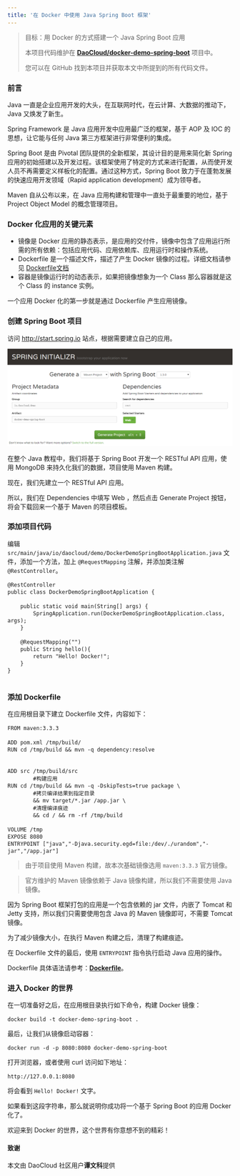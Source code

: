 ```yaml
---
title: '在 Docker 中使用 Java Spring Boot 框架'
---
```


> 目标：用 Docker 的方式搭建一个 Java Spring Boot 应用
> 
> 本项目代码维护在 **[DaoCloud/docker-demo-spring-boot](https://github.com/DaoCloud/docker-demo-spring-boot)** 项目中。
>
> 您可以在 GitHub 找到本项目并获取本文中所提到的所有代码文件。

### 前言
Java 一直是企业应用开发的大头，在互联网时代，在云计算、大数据的推动下，Java 又焕发了新生。

Spring Framework 是 Java 应用开发中应用最广泛的框架，基于 AOP 及 IOC 的思想，让它能与任何 Java 第三方框架进行非常便利的集成。

Spring Boot 是由 Pivotal 团队提供的全新框架，其设计目的是用来简化新 Spring 应用的初始搭建以及开发过程。该框架使用了特定的方式来进行配置，从而使开发人员不再需要定义样板化的配置。通过这种方式，Spring Boot 致力于在蓬勃发展的快速应用开发领域（Rapid application development）成为领导者。

Maven 自从公布以来，在 Java 应用构建和管理中一直处于最重要的地位，基于 Project Object Model 的概念管理项目。

### Docker 化应用的关键元素
* 镜像是 Docker 应用的静态表示，是应用的交付件，镜像中包含了应用运行所需的所有依赖：包括应用代码、应用依赖库、应用运行时和操作系统。
* Dockerfile 是一个描述文件，描述了产生 Docker 镜像的过程。详细文档请参见 [Dockerfile文档](https://docs.docker.com/reference/builder/)
* 容器是镜像运行时的动态表示，如果把镜像想象为一个 Class 那么容器就是这个 Class 的 instance 实例。

一个应用 Docker 化的第一步就是通过 Dockerfile 产生应用镜像。

### 创建 Spring Boot 项目

访问 http://start.spring.io 站点，根据需要建立自己的应用。

![](spring.io.png)

在整个 Java 教程中，我们将基于 Spring Boot 开发一个 RESTful API 应用，使用 MongoDB 来持久化我们的数据，项目使用 Maven 构建。

现在，我们先建立一个 RESTful API 应用。

所以，我们在 Dependencies 中填写 Web ，然后点击 Generate Project 按钮，将会下载回来一个基于 Maven 的项目模板。

### 添加项目代码

编辑 `src/main/java/io/daocloud/demo/DockerDemoSpringBootApplication.java` 文件，添加一个方法，加上 `@RequestMapping` 注解，并添加类注解 `@RestController`。

```
@RestController
public class DockerDemoSpringBootApplication {

    public static void main(String[] args) {
        SpringApplication.run(DockerDemoSpringBootApplication.class, args);
    }

    @RequestMapping("")
    public String hello(){
        return "Hello! Docker!";
    }
}
	
```

### 添加 Dockerfile

在应用根目录下建立 Dockerfile 文件，内容如下：

```
FROM maven:3.3.3

ADD pom.xml /tmp/build/
RUN cd /tmp/build && mvn -q dependency:resolve


ADD src /tmp/build/src
        #构建应用
RUN cd /tmp/build && mvn -q -DskipTests=true package \
        #拷贝编译结果到指定目录
        && mv target/*.jar /app.jar \
        #清理编译痕迹
        && cd / && rm -rf /tmp/build
		
VOLUME /tmp
EXPOSE 8080
ENTRYPOINT ["java","-Djava.security.egd=file:/dev/./urandom","-jar","/app.jar"]

```

> 由于项目使用 Maven 构建，故本次基础镜像选用 `maven:3.3.3` 官方镜像。

> 官方维护的 Maven 镜像依赖于 Java 镜像构建，所以我们不需要使用 Java 镜像。

因为 Spring Boot 框架打包的应用是一个包含依赖的 jar 文件，内嵌了 Tomcat 和 Jetty 支持，所以我们只需要使用包含 Java 的 Maven 镜像即可，不需要 Tomcat 镜像。

为了减少镜像大小，在执行 Maven 构建之后，清理了构建痕迹。

在 Dockerfile 文件的最后，使用 `ENTRYPOINT` 指令执行启动 Java 应用的操作。

Dockerfile 具体语法请参考：**[Dockerfile](https://docs.docker.com/reference/builder/)**。

### 进入 Docker 的世界

在一切准备好之后，在应用根目录执行如下命令，构建 Docker 镜像：

```
docker build -t docker-demo-spring-boot .
```

最后，让我们从镜像启动容器： 

```
docker run -d -p 8080:8080 docker-demo-spring-boot
```

打开浏览器，或者使用 curl 访问如下地址：
```
http://127.0.0.1:8080
```

将会看到 `Hello! Docker!` 文字。

如果看到这段字符串，那么就说明你成功将一个基于 Spring Boot 的应用 Docker 化了。

欢迎来到 Docker 的世界，这个世界有你意想不到的精彩！

#### 致谢

本文由 DaoCloud 社区用户**谭文科**提供